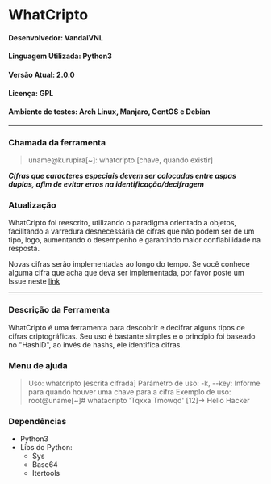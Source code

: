 # WhatCripto
#### Desenvolvedor: VandalVNL
#### Linguagem Utilizada: Python3
#### Versão Atual: 2.0.0
#### Licença: GPL
#### Ambiente de testes: Arch Linux, Manjaro, CentOS e Debian
---
### Chamada da ferramenta
> uname@kurupira[~]: whatcripto <texto criptografado> [chave, quando existir]

***Cifras que caracteres especiais devem ser colocadas entre aspas duplas, afim
de evitar erros na identificação/decifragem***

### Atualização
WhatCripto foi reescrito, utilizando o paradigma orientado a objetos, facilitando
a varredura desnecessária de cifras que não podem ser de um tipo, logo, aumentando
o desempenho e garantindo maior confiabilidade na resposta.

Novas cifras serão implementadas ao longo do tempo. Se você conhece alguma cifra
que acha que deva ser implementada, por favor poste um Issue neste [link](https://github.com/vandalvnl/whatcripto/issues)

---
### Descrição da Ferramenta
WhatCripto é uma ferramenta para descobrir e decifrar alguns tipos de cifras criptográficas. Seu uso é bastante simples e o princípio foi baseado no "HashID", ao invés de hashs, ele identifica cifras.

### Menu de ajuda
> Uso: whatcripto [escrita cifrada]
Parâmetro de uso:
-k, --key: Informe para quando houver uma chave para a cifra
Exemplo de uso:
root@uname[~]# whatacripto 'Tqxxa Tmowqd'
[12]-> Hello Hacker


### Dependências
- Python3
- Libs do Python:
	- Sys
	- Base64
	- Itertools
